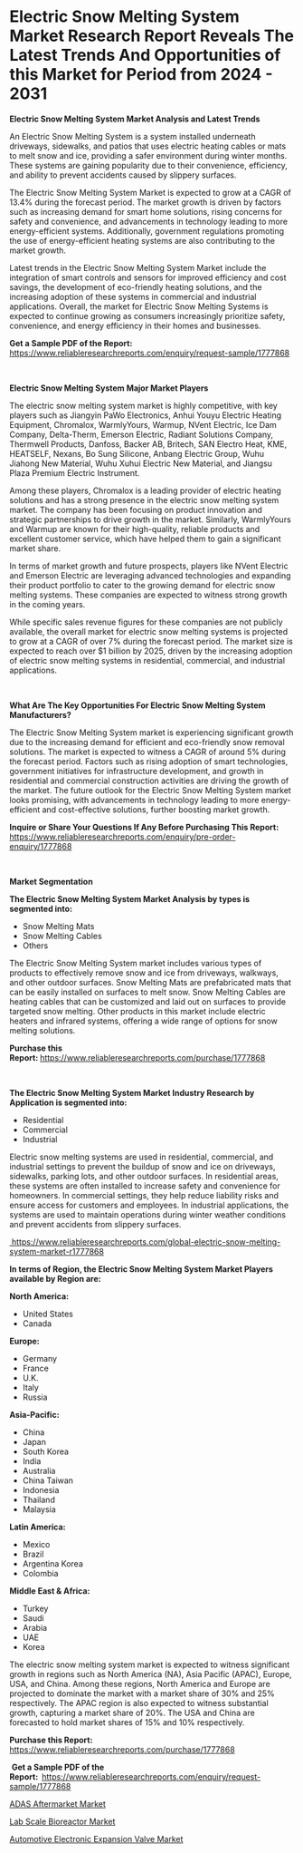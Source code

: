 <p><h1>Electric Snow Melting System Market Research Report Reveals The Latest Trends And Opportunities of this Market for Period from 2024 - 2031</h1></p><p><strong>Electric Snow Melting System Market Analysis and Latest Trends</strong></p>
<p><p>An Electric Snow Melting System is a system installed underneath driveways, sidewalks, and patios that uses electric heating cables or mats to melt snow and ice, providing a safer environment during winter months. These systems are gaining popularity due to their convenience, efficiency, and ability to prevent accidents caused by slippery surfaces.</p><p>The Electric Snow Melting System Market is expected to grow at a CAGR of 13.4% during the forecast period. The market growth is driven by factors such as increasing demand for smart home solutions, rising concerns for safety and convenience, and advancements in technology leading to more energy-efficient systems. Additionally, government regulations promoting the use of energy-efficient heating systems are also contributing to the market growth.</p><p>Latest trends in the Electric Snow Melting System Market include the integration of smart controls and sensors for improved efficiency and cost savings, the development of eco-friendly heating solutions, and the increasing adoption of these systems in commercial and industrial applications. Overall, the market for Electric Snow Melting Systems is expected to continue growing as consumers increasingly prioritize safety, convenience, and energy efficiency in their homes and businesses.</p></p>
<p><strong>Get a Sample PDF of the Report:&nbsp;</strong> <a href="https://www.reliableresearchreports.com/enquiry/request-sample/1777868">https://www.reliableresearchreports.com/enquiry/request-sample/1777868</a></p>
<p>&nbsp;</p>
<p><strong>Electric Snow Melting System Major Market Players</strong></p>
<p><p>The electric snow melting system market is highly competitive, with key players such as Jiangyin PaWo Electronics, Anhui Youyu Electric Heating Equipment, Chromalox, WarmlyYours, Warmup, NVent Electric, Ice Dam Company, Delta-Therm, Emerson Electric, Radiant Solutions Company, Thermwell Products, Danfoss, Backer AB, Britech, SAN Electro Heat, KME, HEATSELF, Nexans, Bo Sung Silicone, Anbang Electric Group, Wuhu Jiahong New Material, Wuhu Xuhui Electric New Material, and Jiangsu Plaza Premium Electric Instrument.</p><p>Among these players, Chromalox is a leading provider of electric heating solutions and has a strong presence in the electric snow melting system market. The company has been focusing on product innovation and strategic partnerships to drive growth in the market. Similarly, WarmlyYours and Warmup are known for their high-quality, reliable products and excellent customer service, which have helped them to gain a significant market share.</p><p>In terms of market growth and future prospects, players like NVent Electric and Emerson Electric are leveraging advanced technologies and expanding their product portfolio to cater to the growing demand for electric snow melting systems. These companies are expected to witness strong growth in the coming years.</p><p>While specific sales revenue figures for these companies are not publicly available, the overall market for electric snow melting systems is projected to grow at a CAGR of over 7% during the forecast period. The market size is expected to reach over $1 billion by 2025, driven by the increasing adoption of electric snow melting systems in residential, commercial, and industrial applications.</p></p>
<p>&nbsp;</p>
<p><strong>What Are The Key Opportunities For Electric Snow Melting System Manufacturers?</strong></p>
<p><p>The Electric Snow Melting System market is experiencing significant growth due to the increasing demand for efficient and eco-friendly snow removal solutions. The market is expected to witness a CAGR of around 5% during the forecast period. Factors such as rising adoption of smart technologies, government initiatives for infrastructure development, and growth in residential and commercial construction activities are driving the growth of the market. The future outlook for the Electric Snow Melting System market looks promising, with advancements in technology leading to more energy-efficient and cost-effective solutions, further boosting market growth.</p></p>
<p><strong>Inquire or Share Your Questions If Any Before Purchasing This Report:</strong> <a href="https://www.reliableresearchreports.com/enquiry/pre-order-enquiry/1777868">https://www.reliableresearchreports.com/enquiry/pre-order-enquiry/1777868</a></p>
<p>&nbsp;</p>
<p><strong>Market Segmentation</strong></p>
<p><strong>The Electric Snow Melting System Market Analysis by types is segmented into:</strong></p>
<p><ul><li>Snow Melting Mats</li><li>Snow Melting Cables</li><li>Others</li></ul></p>
<p><p>The Electric Snow Melting System market includes various types of products to effectively remove snow and ice from driveways, walkways, and other outdoor surfaces. Snow Melting Mats are prefabricated mats that can be easily installed on surfaces to melt snow. Snow Melting Cables are heating cables that can be customized and laid out on surfaces to provide targeted snow melting. Other products in this market include electric heaters and infrared systems, offering a wide range of options for snow melting solutions.</p></p>
<p><strong>Purchase this Report:&nbsp;</strong><a href="https://www.reliableresearchreports.com/purchase/1777868">https://www.reliableresearchreports.com/purchase/1777868</a></p>
<p>&nbsp;</p>
<p><strong>The Electric Snow Melting System Market Industry Research by Application is segmented into:</strong></p>
<p><ul><li>Residential</li><li>Commercial</li><li>Industrial</li></ul></p>
<p><p>Electric snow melting systems are used in residential, commercial, and industrial settings to prevent the buildup of snow and ice on driveways, sidewalks, parking lots, and other outdoor surfaces. In residential areas, these systems are often installed to increase safety and convenience for homeowners. In commercial settings, they help reduce liability risks and ensure access for customers and employees. In industrial applications, the systems are used to maintain operations during winter weather conditions and prevent accidents from slippery surfaces.</p></p>
<p><a href="https://www.reliableresearchreports.com/global-electric-snow-melting-system-market-r1777868">&nbsp;https://www.reliableresearchreports.com/global-electric-snow-melting-system-market-r1777868</a></p>
<p><strong>In terms of Region, the Electric Snow Melting System Market Players available by Region are:</strong></p>
<p>
    <p> <strong> North America: </strong>
        <ul>
            <li>United States</li>
            <li>Canada</li>
        </ul>
        </p> 
    <p> <strong> Europe: </strong>
        <ul>
            <li>Germany</li>
            <li>France</li>
            <li>U.K.</li>
            <li>Italy</li>
            <li>Russia</li>
        </ul>
        </p> 
    <p> <strong> Asia-Pacific: </strong>
        <ul>
            <li>China</li>
            <li>Japan</li>
            <li>South Korea</li>
            <li>India</li>
            <li>Australia</li>
            <li>China Taiwan</li>
            <li>Indonesia</li>
            <li>Thailand</li>
            <li>Malaysia</li>
        </ul>
        </p> 
    <p> <strong> Latin America: </strong>
        <ul>
            <li>Mexico</li>
            <li>Brazil</li>
            <li>Argentina Korea</li>
            <li>Colombia</li>
        </ul>
        </p> 
    <p> <strong> Middle East & Africa: </strong>
        <ul>
            <li>Turkey</li>
            <li>Saudi</li>
            <li>Arabia</li>
            <li>UAE</li>
            <li>Korea</li>
        </ul>
    </p>
    </p>
<p><p>The electric snow melting system market is expected to witness significant growth in regions such as North America (NA), Asia Pacific (APAC), Europe, USA, and China. Among these regions, North America and Europe are projected to dominate the market with a market share of 30% and 25% respectively. The APAC region is also expected to witness substantial growth, capturing a market share of 20%. The USA and China are forecasted to hold market shares of 15% and 10% respectively.</p></p>
<p><strong>Purchase this Report: </strong><a href="https://www.reliableresearchreports.com/purchase/1777868">https://www.reliableresearchreports.com/purchase/1777868</a></p>
<p>&nbsp;<strong>Get a Sample PDF of the Report:&nbsp;&nbsp;</strong><a href="https://www.reliableresearchreports.com/enquiry/request-sample/1777868">https://www.reliableresearchreports.com/enquiry/request-sample/1777868</a></p>
<p><strong></strong></p>
<p><p><a href="https://www.linkedin.com/pulse/adas-aftermarket-market-comprehensive-report-its-share-amp-eeede?trackingId=g8AHFGLPaDhejBK0bFvF1g%3D%3D">ADAS Aftermarket Market</a></p><p><a href="https://www.linkedin.com/pulse/lab-scale-bioreactor-market-research-report-its-history-dhvxe?trackingId=ZRiXAvf9cqAtIpS4azJhTA%3D%3D">Lab Scale Bioreactor Market</a></p><p><a href="https://www.linkedin.com/pulse/automotive-electronic-expansion-valve-market-size-growth-outlook-0vfse?trackingId=U4GOi7f7VAmmMnb1%2F7cClQ%3D%3D">Automotive Electronic Expansion Valve Market</a></p></p>